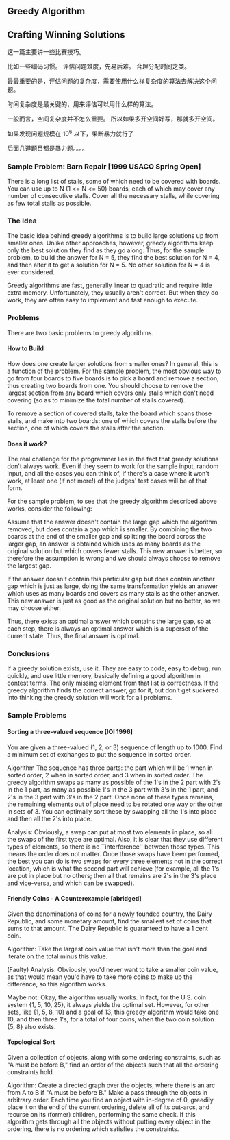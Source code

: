 ## Greedy Algorithm


## Crafting Winning Solutions

这一篇主要讲一些比赛技巧。

比如一些编码习惯。 评估问题难度，先易后难。 合理分配时间之类。


最最重要的是，评估问题的复杂度，需要使用什么样复杂度的算法去解决这个问题。

时间复杂度是最关键的，用来评估可以用什么样的算法。

一般而言，空间复杂度并不怎么重要。 所以如果多开空间好写，那就多开空间。


如果发现问题规模在 $10^6$ 以下，果断暴力就行了

后面几道题目都是暴力题。。。。


### Sample Problem: Barn Repair [1999 USACO Spring Open]

There is a long list of stalls, some of which need to be covered with boards. You can use up to N (1 <= N <= 50) boards, each of which may cover any number of consecutive stalls. Cover all the necessary stalls, while covering as few total stalls as possible.

### The Idea

The basic idea behind greedy algorithms is to build large solutions up from smaller ones. Unlike other approaches, however, greedy algorithms keep only the best solution they find as they go along. Thus, for the sample problem, to build the answer for N = 5, they find the best solution for N = 4, and then alter it to get a solution for N = 5. No other solution for N = 4 is ever considered.

Greedy algorithms are fast, generally linear to quadratic and require little extra memory. Unfortunately, they usually aren't correct. But when they do work, they are often easy to implement and fast enough to execute.

### Problems
There are two basic problems to greedy algorithms.

#### How to Build
How does one create larger solutions from smaller ones? In general, this is a function of the problem. For the sample problem, the most obvious way to go from four boards to five boards is to pick a board and remove a section, thus creating two boards from one. You should choose to remove the largest section from any board which covers only stalls which don't need covering (so as to minimize the total number of stalls covered).

To remove a section of covered stalls, take the board which spans those stalls, and make into two boards: one of which covers the stalls before the section, one of which covers the stalls after the section.

#### Does it work?
The real challenge for the programmer lies in the fact that greedy solutions don't always work. Even if they seem to work for the sample input, random input, and all the cases you can think of, if there's a case where it won't work, at least one (if not more!) of the judges' test cases will be of that form.

For the sample problem, to see that the greedy algorithm described above works, consider the following:

Assume that the answer doesn't contain the large gap which the algorithm removed, but does contain a gap which is smaller. By combining the two boards at the end of the smaller gap and splitting the board across the larger gap, an answer is obtained which uses as many boards as the original solution but which covers fewer stalls. This new answer is better, so therefore the assumption is wrong and we should always choose to remove the largest gap.

If the answer doesn't contain this particular gap but does contain another gap which is just as large, doing the same transformation yields an answer which uses as many boards and covers as many stalls as the other answer. This new answer is just as good as the original solution but no better, so we may choose either.

Thus, there exists an optimal answer which contains the large gap, so at each step, there is always an optimal answer which is a superset of the current state. Thus, the final answer is optimal.

### Conclusions
If a greedy solution exists, use it. They are easy to code, easy to debug, run quickly, and use little memory, basically defining a good algorithm in contest terms. The only missing element from that list is correctness. If the greedy algorithm finds the correct answer, go for it, but don't get suckered into thinking the greedy solution will work for all problems.

### Sample Problems

#### Sorting a three-valued sequence [IOI 1996]

You are given a three-valued (1, 2, or 3) sequence of length up to 1000. Find a minimum set of exchanges to put the sequence in sorted order.

Algorithm The sequence has three parts: the part which will be 1 when in sorted order, 2 when in sorted order, and 3 when in sorted order. The greedy algorithm swaps as many as possible of the 1's in the 2 part with 2's in the 1 part, as many as possible 1's in the 3 part with 3's in the 1 part, and 2's in the 3 part with 3's in the 2 part. Once none of these types remains, the remaining elements out of place need to be rotated one way or the other in sets of 3. You can optimally sort these by swapping all the 1's into place and then all the 2's into place.

Analysis: Obviously, a swap can put at most two elements in place, so all the swaps of the first type are optimal. Also, it is clear that they use different types of elements, so there is no ``interference'' between those types. This means the order does not matter. Once those swaps have been performed, the best you can do is two swaps for every three elements not in the correct location, which is what the second part will achieve (for example, all the 1's are put in place but no others; then all that remains are 2's in the 3's place and vice-versa, and which can be swapped).

#### Friendly Coins - A Counterexample [abridged]
Given the denominations of coins for a newly founded country, the Dairy Republic, and some monetary amount, find the smallest set of coins that sums to that amount. The Dairy Republic is guaranteed to have a 1 cent coin.

Algorithm: Take the largest coin value that isn't more than the goal and iterate on the total minus this value.

(Faulty) Analysis: Obviously, you'd never want to take a smaller coin value, as that would mean you'd have to take more coins to make up the difference, so this algorithm works.

Maybe not: Okay, the algorithm usually works. In fact, for the U.S. coin system {1, 5, 10, 25}, it always yields the optimal set. However, for other sets, like {1, 5, 8, 10} and a goal of 13, this greedy algorithm would take one 10, and then three 1's, for a total of four coins, when the two coin solution {5, 8} also exists.

#### Topological Sort
Given a collection of objects, along with some ordering constraints, such as "A must be before B," find an order of the objects such that all the ordering constraints hold.

Algorithm: Create a directed graph over the objects, where there is an arc from A to B if "A must be before B." Make a pass through the objects in arbitrary order. Each time you find an object with in-degree of 0, greedily place it on the end of the current ordering, delete all of its out-arcs, and recurse on its (former) children, performing the same check. If this algorithm gets through all the objects without putting every object in the ordering, there is no ordering which satisfies the constraints.